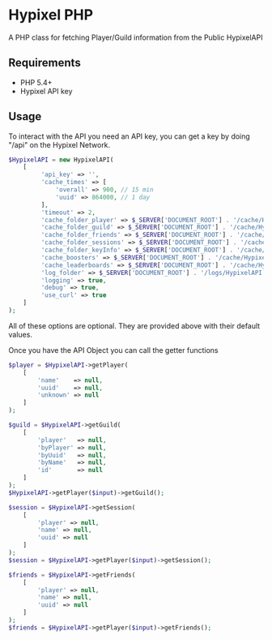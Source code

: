 # Hypixel PHP

A PHP class for fetching Player/Guild information from the Public HypixelAPI

## Requirements
- PHP 5.4+
- Hypixel API key

## Usage

To interact with the API you need an API key, you can get a key by doing "/api" on the Hypixel Network.

```PHP
$HypixelAPI = new HypixelAPI(
    [
         'api_key' => '',
         'cache_times' => [
             'overall' => 900, // 15 min
             'uuid' => 864000, // 1 day
         ],
         'timeout' => 2,
         'cache_folder_player' => $_SERVER['DOCUMENT_ROOT'] . '/cache/HypixelAPI/player',
         'cache_folder_guild' => $_SERVER['DOCUMENT_ROOT'] . '/cache/HypixelAPI/guild',
         'cache_folder_friends' => $_SERVER['DOCUMENT_ROOT'] . '/cache/HypixelAPI/friends',
         'cache_folder_sessions' => $_SERVER['DOCUMENT_ROOT'] . '/cache/HypixelAPI/sessions',
         'cache_folder_keyInfo' => $_SERVER['DOCUMENT_ROOT'] . '/cache/HypixelAPI/keyInfo/',
         'cache_boosters' => $_SERVER['DOCUMENT_ROOT'] . '/cache/HypixelAPI/boosters.json',
         'cache_leaderboards' => $_SERVER['DOCUMENT_ROOT'] . '/cache/HypixelAPI/leaderboards.json',
         'log_folder' => $_SERVER['DOCUMENT_ROOT'] . '/logs/HypixelAPI',
         'logging' => true,
         'debug' => true,
         'use_curl' => true
    ]
);
 ```
     
All of these options are optional. They are provided above with their default values.

Once you have the API Object you can call the getter functions

```PHP
$player = $HypixelAPI->getPlayer(
    [
        'name'    => null,
        'uuid'    => null,
        'unknown' => null
    ]
);
```
```PHP
$guild = $HypixelAPI->getGuild(
    [
        'player'   => null,
        'byPlayer' => null,
        'byUuid'   => null,
        'byName'   => null,
        'id'       => null
    ]
);
$HypixelAPI->getPlayer($input)->getGuild();
```
```PHP
$session = $HypixelAPI->getSession(
    [
        'player' => null,
        'name' => null,
        'uuid' => null
    ]
);
$session = $HypixelAPI->getPlayer($input)->getSession();
```
```PHP
$friends = $HypixelAPI->getFriends(
    [
        'player' => null,
        'name' => null,
        'uuid' => null
    ]
);
$friends = $HypixelAPI->getPlayer($input)->getFriends();
```